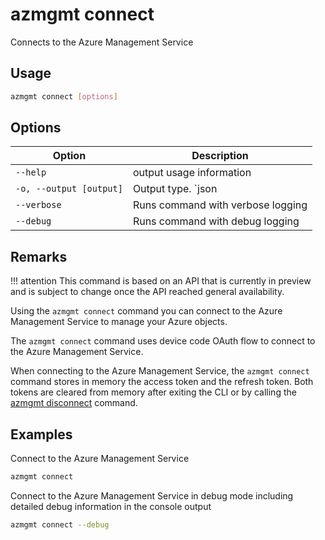 # azmgmt connect

Connects to the Azure Management Service

## Usage

```sh
azmgmt connect [options]
```

## Options

Option|Description
------|-----------
`--help`|output usage information
`-o, --output [output]`|Output type. `json|text`. Default `text`
`--verbose`|Runs command with verbose logging
`--debug`|Runs command with debug logging

## Remarks

!!! attention
    This command is based on an API that is currently in preview and is subject to change once the API reached general availability.

Using the `azmgmt connect` command you can connect to the Azure Management Service to manage your Azure objects.

The `azmgmt connect` command uses device code OAuth flow to connect to the Azure Management Service.

When connecting to the Azure Management Service, the `azmgmt connect` command stores in memory the access token and the refresh token. Both tokens are cleared from memory after exiting the CLI or by calling the [azmgmt disconnect](disconnect.md) command.

## Examples

Connect to the Azure Management Service

```sh
azmgmt connect
```

Connect to the Azure Management Service in debug mode including detailed debug information in the console output

```sh
azmgmt connect --debug
```